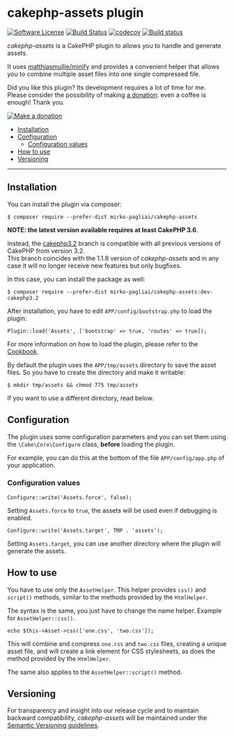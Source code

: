 # cakephp-assets plugin

[![Software License](https://img.shields.io/badge/license-MIT-brightgreen.svg?style=flat-square)](LICENSE.txt)
[![Build Status](https://travis-ci.org/mirko-pagliai/cakephp-assets.svg?branch=master)](https://travis-ci.org/mirko-pagliai/cakephp-assets)
[![codecov](https://codecov.io/gh/mirko-pagliai/cakephp-assets/branch/master/graph/badge.svg)](https://codecov.io/gh/mirko-pagliai/cakephp-assets)
[![Build status](https://ci.appveyor.com/api/projects/status/2ir3h63d1913cyhb?svg=true)](https://ci.appveyor.com/project/mirko-pagliai/cakephp-assets)

*cakephp-assets* is a CakePHP plugin to allows you to handle and generate assets.

It uses [matthiasmullie/minify](https://github.com/matthiasmullie/minify) and
provides a convenient helper that allows you to combine multiple asset files
into one single compressed file.

Did you like this plugin? Its development requires a lot of time for me.  
Please consider the possibility of making [a donation](//paypal.me/mirkopagliai): even a coffee is enough! Thank you.

[![Make a donation](https://www.paypalobjects.com/webstatic/mktg/logo-center/logo_paypal_carte.jpg)](//paypal.me/mirkopagliai)

   * [Installation](#installation)
   * [Configuration](#configuration)
      * [Configuration values](#configuration-values)
   * [How to use](#how-to-use)
   * [Versioning](#versioning)

***

## Installation
You can install the plugin via composer:

    $ composer require --prefer-dist mirko-pagliai/cakephp-assets

**NOTE: the latest version available requires at least CakePHP 3.6**.

Instead, the [cakephp3.2](//github.com/mirko-pagliai/cakephp-assets/tree/cakephp3.2)
branch is compatible with all previous versions of CakePHP from version 3.2.  
This branch coincides with the 1.1.8 version of *cakephp-assets* and in any
case it will no longer receive new features but only bugfixes.
 
In this case, you can install the package as well:

    $ composer require --prefer-dist mirko-pagliai/cakephp-assets:dev-cakephp3.2
    
After installation, you have to edit `APP/config/bootstrap.php` to load the plugin:

    Plugin::load('Assets', ['bootstrap' => true, 'routes' => true]);

For more information on how to load the plugin, please refer to the 
[Cookbook](http://book.cakephp.org/3.0/en/plugins.html#loading-a-plugin).
    
By default the plugin uses the `APP/tmp/assets` directory to save the 
asset files. So you have to create the directory and make it writable:

    $ mkdir tmp/assets && chmod 775 tmp/assets

If you want to use a different directory, read below.

## Configuration
The plugin uses some configuration parameters and you can set them using the 
`\Cake\Core\Configure` class, **before** loading 
the plugin.

For example, you can do this at the bottom of the file `APP/config/app.php`
of your application.

### Configuration values

    Configure::write('Assets.force', false);

Setting `Assets.force` to `true`, the assets will be used even if debugging is 
enabled.

    Configure::write('Assets.target', TMP . 'assets');

Setting `Assets.target`, you can use another directory where the plugin will 
generate the assets.

## How to use
You have to use only the `AssetHelper`. This helper provides `css()` and
`script()` methods, similar to the methods provided by the `HtmlHelper`.

The syntax is the same, you just have to change the name helper. Example for
`AssetHelper::css()`.

    echo $this->Asset->css(['one.css', 'two.css']);

This will combine and compress `one.css` and `two.css` files, creating a unique
asset file, and will create a link element for CSS stylesheets, as does the 
method provided by the `HtmlHelper`.

The same also applies to the `AssetHelper::script()` method.

## Versioning
For transparency and insight into our release cycle and to maintain backward 
compatibility, *cakephp-assets* will be maintained under the 
[Semantic Versioning guidelines](http://semver.org).
